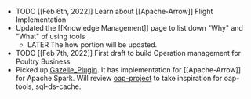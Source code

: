 - TODO [[Feb 6th, 2022]] Learn about [[Apache-Arrow]] Flight Implementation
- Updated the [[Knowledge Management]] page to list down "Why" and "What" of using tools
	- LATER The how portion will be updated.
- TODO [[Feb 7th, 2022]] First draft to build Operation management for Poultry Business
- Picked up [Gazelle_Plugin](https://github.com/oap-project/gazelle_plugin). It has implementation for [[Apache-Arrow]] for Apache Spark. Will review [oap-project](https://github.com/oap-project/) to take inspiration for oap-tools, sql-ds-cache.